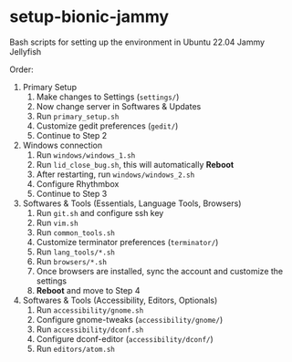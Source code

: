 # setup-bionic-jammy

Bash scripts for setting up the environment in Ubuntu 22.04 Jammy Jellyfish

Order:

1. Primary Setup
   1. Make changes to Settings (`settings/`)
   2. Now change server in Softwares & Updates
   3. Run `primary_setup.sh`
   4. Customize gedit preferences (`gedit/`)
   5. Continue to Step 2
2. Windows connection
   1. Run `windows/windows_1.sh`
   2. Run `lid_close_bug.sh`, this will automatically **Reboot**
   3. After restarting, run `windows/windows_2.sh`
   4. Configure Rhythmbox
   5. Continue to Step 3
3. Softwares & Tools (Essentials, Language Tools, Browsers)
   1. Run `git.sh` and configure ssh key
   2. Run `vim.sh`
   3. Run `common_tools.sh`
   4. Customize terminator preferences (`terminator/`)
   5. Run `lang_tools/*.sh`
   6. Run `browsers/*.sh`
   7. Once browsers are installed, sync the account and customize the settings
   8. **Reboot** and move to Step 4
4. Softwares & Tools (Accessibility, Editors, Optionals)
   1. Run `accessibility/gnome.sh`
   2. Configure gnome-tweaks (`accessibility/gnome/`)
   3. Run `accessibility/dconf.sh`
   4. Configure dconf-editor (`accessibility/dconf/`)
   5. Run `editors/atom.sh`
